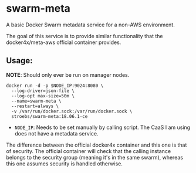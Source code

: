 # swarm-meta
A basic Docker Swarm metadata service for a non-AWS environment.

The goal of this service is to provide similar functionality that the docker4x/meta-aws official container provides.

## Usage:
**NOTE**: Should only ever be run on manager nodes.
```
docker run -d -p $NODE_IP:9024:8080 \
  --log-driver=json-file \
  --log-opt max-size=50m \
  --name=swarm-meta \
  --restart=always \
  -v /var/run/docker.sock:/var/run/docker.sock \
  stroebs/swarm-meta:18.06.1-ce
```
- `NODE_IP`: Needs to be set manually by calling script. The CaaS I am using does not have a metadata service.

The difference between the official docker4x container and this one is that of security. The official container will check that the calling instance belongs to the security group (meaning it's in the same swarm), whereas this one assumes security is handled otherwise.
